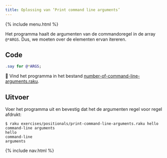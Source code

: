 ```yaml
---
title: Oplossing van ‘Print command line arguments’
---
```


{% include menu.html %}

Het programma haalt de argumenten van de commandoregel in de array `@*ARGS`. Dus, we moeten over de elementen ervan itereren.

## Code

```raku
.say for @*ARGS;
```

🦋 Vind het programma in het bestand [number-of-command-line-arguments.raku](https://github.com/ash/raku-course/blob/master/exercises/positionals/print-command-line-arguments.raku).

## Uitvoer

Voer het programma uit en bevestig dat het de argumenten regel voor regel afdrukt:

```console
$ raku exercises/positionals/print-command-line-arguments.raku hello command-line arguments
hello
command-line
arguments
```

{% include nav.html %}